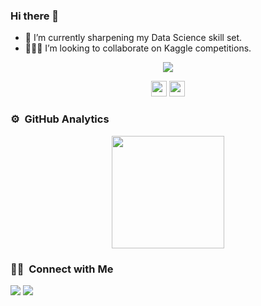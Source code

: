 ### Hi there 👋

<!--
**varraj/varraj** is a ✨ _special_ ✨ repository because its `README.md` (this file) appears on your GitHub profile.

https://hits.seeyoufarm.com/api/count/incr/badge.svg?url=https%3A%2F%2Fgithub.com%2Fvarraj&count_bg=%2379C83D&title_bg=%23555555&icon=&icon_color=%23E7E7E7&title=hits&edge_flat=false


<!-- - 🔭 I’m currently working on Periocular Recognition. -->
- 🌱 I’m currently sharpening my Data Science skill set.
- 🧑‍🤝‍🧑 I’m looking to collaborate on Kaggle competitions.



<!-- - 🤔 I’m looking for help with ...
- 💬 Ask me about ...
- 📫 How to reach me: ...
- 😄 Pronouns: ...
- ⚡ Fun fact: ...
-->

<p align="center">
  <img align="center" src="https://github-readme-stats.vercel.app/api/top-langs/?username=varraj&layout=compact)](https://github.com/anuraghazra/github-readme-stats)" />
</p>
<p align=center>
<img height="25" src="https://badges.pufler.dev/visits/varraj/varraj?color=black&logo=github" />
<img height="25" src="https://komarev.com/ghpvc/?username=varraj&color=brightgreen" />
<a href="https://github.com/varraj">
</a>
</p>


### ⚙️ &nbsp;GitHub Analytics

<p align="center">
<a href="https://github.com/varraj">
  <img height="180em" src="https://github-readme-stats-eight-theta.vercel.app/api?username=varraj&show_icons=true&theme=algolia&include_all_commits=true&count_private=true"/>
</a>
</p>

### 🤝🏻 &nbsp;Connect with Me

<p>
<!-- <a href="https://www.varraj.com"><img src="https://img.shields.io/badge/-adityavsingh.com-3423A6?style=for-the-badge&logo=Google-Chrome&logoColor=white"/></a> -->
<a href="https://linkedin.com/in/varunrajpal"><img src="https://img.shields.io/badge/-varunrajpal-0077B5?style=flat&logo=Linkedin&logoColor=white"/></a>
<a href="mailto:varunrajpal317@gmail.com"><img src="https://img.shields.io/badge/-varunrajpal317@gmail.com-D14836?style=flat&logo=Gmail&logoColor=white"/></a>
</p>
<!-- <p align="center"><img align="center" src="https://github-readme-streak-stats.herokuapp.com/?user=varraj&" alt="varraj" /></p> -->
<!-- ![Varun's github stats](https://github-readme-stats.vercel.app/api?username=varraj&show_icons=true&hide=contribs,issues)




